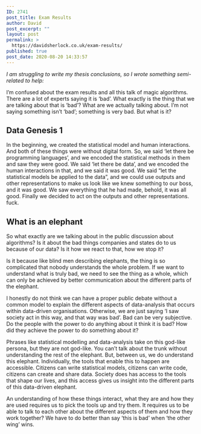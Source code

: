 ```yaml
---
ID: 2741
post_title: Exam Results
author: David
post_excerpt: ""
layout: post
permalink: >
  https://davidsherlock.co.uk/exam-results/
published: true
post_date: 2020-08-20 14:33:57
---
```

<!-- wp:paragraph -->
<p><em>I am struggling to write my thesis conclusions, so I wrote something semi-related to help:</em></p>
<!-- /wp:paragraph -->

<!-- wp:paragraph -->
<p>I’m confused about the exam results and all this talk of magic algorithms. There are a lot of experts saying it is ‘bad’. What exactly is the thing that we are talking about that is ‘bad’? What are we actually talking about. I’m not saying something isn’t ‘bad’; something is very bad. But what is it?</p>
<!-- /wp:paragraph -->

<!-- wp:html -->
<h2>Data Genesis 1</h2>
<!-- /wp:html -->

<!-- wp:paragraph -->
<p>In the beginning, we created the statistical model and human interactions. And both of these things were without digital form. So, we said ‘let there be programming languages’, and we encoded the statistical methods in them and saw they were good. We said ‘let there be data’, and we encoded the human interactions in that, and we said it was good. We said “let the statistical models be applied to the data”, and we could use outputs and other representations to make us look like we knew something to our boss, and it was good. We saw everything that he had made, behold, it was all good. Finally we decided to act on the outputs and other representations. fuck.</p>
<!-- /wp:paragraph -->

<!-- wp:heading -->
<h2>What is an elephant</h2>
<!-- /wp:heading -->

<!-- wp:paragraph -->
<p>So what exactly are we talking about in the public discussion about algorithms? Is it about the bad things companies and states do to us because of our data? Is it how we react to that, how we stop it?</p>
<!-- /wp:paragraph -->

<!-- wp:paragraph -->
<p>Is it because like blind men describing elephants, the thing is so complicated that nobody understands the whole problem. If we want to understand what is truly bad, we need to see the thing as a whole, which can only be achieved by better communication about the different parts of the elephant.</p>
<!-- /wp:paragraph -->

<!-- wp:paragraph -->
<p>I honestly do not think we can have a proper public debate without a common model to explain the different aspects of data-analysis that occurs within data-driven organisations. Otherwise, we are just saying ‘I saw society act in this way, and that way was bad’. Bad can be very subjective. Do the people with the power to do anything about it think it is bad? How did they achieve the power to do something about it?</p>
<!-- /wp:paragraph -->

<!-- wp:paragraph -->
<p>Phrases like statistical modelling and data-analysis take on this god-like persona, but they are not god-like. You can’t talk about the trunk without understanding the rest of the elephant. But, between us, we do understand this elephant. Individually, the tools that enable this to happen are accessible. Citizens can write statistical models, citizens can write code, citizens can create and share data. Society does has access to the tools that shape our lives, and this access gives us insight into the different parts of this data-driven elephant.</p>
<!-- /wp:paragraph -->

<!-- wp:paragraph -->
<p>An understanding of how these things interact, what they are and how they are used requires us to pick the tools up and try them. It requires us to be able to talk to each other about the different aspects of them and how they work together? We have to do better than say ‘this is bad’ when ‘the other wing’ wins.</p>
<!-- /wp:paragraph -->